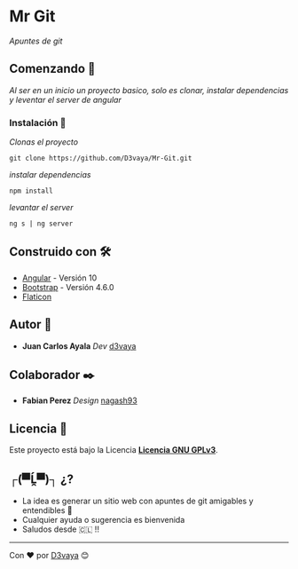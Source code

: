 # Mr Git

_Apuntes de git_

## Comenzando 🚀

_Al ser en un inicio un proyecto basico, solo es clonar, instalar dependencias y leventar el server de angular_

### Instalación 🔧

_Clonas el proyecto_

```
git clone https://github.com/D3vaya/Mr-Git.git
```

_instalar dependencias_

```
npm install
```

_levantar el server_

```
ng s | ng server
```

## Construido con 🛠️

- [Angular](https://angular.io/) - Versión 10
- [Bootstrap](https://getbootstrap.com/) - Versión 4.6.0
- [Flaticon](https://flaticon.es/)

## Autor 📝

- **Juan Carlos Ayala** _Dev_ [d3vaya](https://github.com/d3vaya)

## Colaborador ✒️

- **Fabian Perez** _Design_ [nagash93](https://github.com/nagash93)

## Licencia 📄

Este proyecto está bajo la Licencia **[Licencia GNU GPLv3](https://choosealicense.com/licenses/gpl-3.0/)**.

## ┌(▀Ĺ̯▀)┐ ¿?

- La idea es generar un sitio web con apuntes de git amigables y entendibles 📢
- Cualquier ayuda o sugerencia es bienvenida
- Saludos desde 🇨🇱 !!

---

Con ❤️ por [D3vaya](https://github.com/d3vaya) 😊
